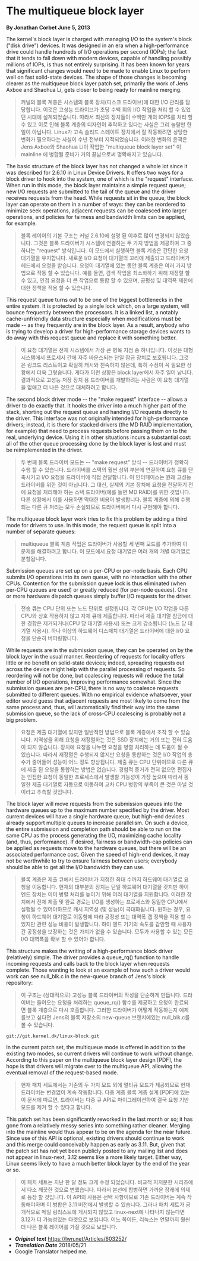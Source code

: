 # The multiqueue block layer

**By Jonathan Corbet June 5, 2013**

The kernel's block layer is charged with managing I/O to the system's block ("disk drive") devices. It was designed in an era when a high-performance drive could handle hundreds of I/O operations per second (IOPs); the fact that it tends to fall down with modern devices, capable of handling possibly millions of IOPs, is thus not entirely surprising. It has been known for years that significant changes would need to be made to enable Linux to perform well on fast solid-state devices. The shape of those changes is becoming clearer as the multiqueue block layer patch set, primarily the work of Jens Axboe and Shaohua Li, gets closer to being ready for mainline merging.
> 커널의 블록 계층은 시스템의 블록 장치(디스크 드라이브)에 대한 I/O 관리를 담당합니다. 이것은 고성능 드라이브가 초당 수백 회의 I/O 작업을 처리 할 수 있었던 시대에 설계되었습니다. 따라서 최신의 장치들이 수백만 개의 IOPS를 처리 할 수 있고 이로 인해 블록 계층의 디자인이 추락하고 있다는 사실은 그리 놀랄만 한 일이 아닙니다. Linux가 고속 솔리드 스테이트 장치에서 잘 작동하려면 상당한 변화가 필요하다는 사실이 수년 전부터 지적되었습니다. 이러한 변화의 윤곽은 Jens Axboe와 Shaohua Li이 작업한 "multiqueue block layer set" 이 mainline 에 병합될 준비가 거의 끝남으로써 명확해지고 있습니다.

The basic structure of the block layer has not changed a whole lot since it was described for 2.6.10 in Linux Device Drivers. It offers two ways for a block driver to hook into the system, one of which is the "request" interface. When run in this mode, the block layer maintains a simple request queue; new I/O requests are submitted to the tail of the queue and the driver receives requests from the head. While requests sit in the queue, the block layer can operate on them in a number of ways: they can be reordered to minimize seek operations, adjacent requests can be coalesced into larger operations, and policies for fairness and bandwidth limits can be applied, for example.
> 블록 레이어의 기본 구조는 커널 2.6.10에 설명 된 이후로 많이 변경되지 않았습니다. 그것은 블록 드라이버가 시스템에 연결하는 두 가지 방법을 제공하며 그 중 하나는 "request" 방식입니다. 이 모드에서 실행하면 블록 계층은 간단한 요청 대기열을 유지합니다. 새로운 I/O 요청이 대기열의 꼬리에 제출되고 드라이버가 헤드에서 요청을 받습니다. 요청이 대기열에 있는 동안 블록 계층은 여러 가지 방법으로 작동 할 수 있습니다. 예를 들면, 검색 작업을 최소화하기 위해 재정렬 할 수 있고, 인접 요청을 더 큰 작업으로 통합 할 수 있으며, 공평성 및 대역폭 제한에 대한 정책을 적용 할 수 있습니다.

This request queue turns out to be one of the biggest bottlenecks in the entire system. It is protected by a single lock which, on a large system, will bounce frequently between the processors. It is a linked list, a notably cache-unfriendly data structure especially when modifications must be made -- as they frequently are in the block layer. As a result, anybody who is trying to develop a driver for high-performance storage devices wants to do away with this request queue and replace it with something better.
> 이 요청 대기열은 전체 시스템에서 가장 큰 병목 지점 중 하나입니다. 이것은 대형 시스템에서 프로세서 간에 자주 바운스되는 단일 잠금 장치로 보호됩니다. 그것은 링크드 리스트이고 확실히 캐시와 친숙하지 않은데, 특히 수정이 꼭 필요한 상황에서 더욱 그렇습니다. 게다가 이런 상황은 block layer에서 자주 일어 납니다. 결과적으로 고성능 저장 장치 용 드라이버를 개발하려는 사람은 이 요청 대기열을 없애고 더 나은 것으로 대체하려고 합니다.

The second block driver mode -- the "make request" interface -- allows a driver to do exactly that. It hooks the driver into a much higher part of the stack, shorting out the request queue and handing I/O requests directly to the driver. This interface was not originally intended for high-performance drivers; instead, it is there for stacked drivers (the MD RAID implementation, for example) that need to process requests before passing them on to the real, underlying device. Using it in other situations incurs a substantial cost: all of the other queue processing done by the block layer is lost and must be reimplemented in the driver.
> 두 번째 블록 드라이버 모드는 -- "make request" 방식 -- 드라이버가 정확히 수행 할 수 있습니다. 드라이버를 스택의 훨씬 상위 부분에 연결하여 요청 큐를 단축시키고 I/O 요청을 드라이버에 직접 전달합니다. 이 인터페이스는 원래 고성능 드라이버를 위한 것이 아닙니다. 그 대신, 실제의 기본 장치에 요청을 전달하기 전에 요청을 처리해야 하는 스택 드라이버(예를 들면 MD RAID)를 위한 것입니다. 다른 상황에서 이를 사용하면 막대한 비용이 발생합니다. 블록 계층에 의해 수행되는 다른 큐 처리는 모두 손실되므로 드라이버에서 다시 구현해야 합니다.

The multiqueue block layer work tries to fix this problem by adding a third mode for drivers to use. In this mode, the request queue is split into a number of separate queues:
> multiqueue 블록 계층 작업은 드라이버가 사용할 세 번째 모드를 추가하여 이 문제를 해결하려고 합니다. 이 모드에서 요청 대기열은 여러 개의 개별 대기열로 분할됩니다.

Submission queues are set up on a per-CPU or per-node basis. Each CPU submits I/O operations into its own queue, with no interaction with the other CPUs. Contention for the submission queue lock is thus eliminated (when per-CPU queues are used) or greatly reduced (for per-node queues). One or more hardware dispatch queues simply buffer I/O requests for the driver.
> 전송 큐는 CPU 단위 또는 노드 단위로 설정됩니다. 각 CPU는 I/O 작업을 다른 CPU와 상호 작용하지 않고 자체 큐에 제출합니다. 따라서 제출 대기열 잠금에 대한 경합은 제거되거나(CPU 당 대기열 사용시) 또는 크게 감소됩니다 (노드 당 대기열 사용시). 하나 이상의 하드웨어 디스패치 대기열은 드라이버에 대한 I/O 요청을 단순히 버퍼링합니다.

While requests are in the submission queue, they can be operated on by the block layer in the usual manner. Reordering of requests for locality offers little or no benefit on solid-state devices; indeed, spreading requests out across the device might help with the parallel processing of requests. So reordering will not be done, but coalescing requests will reduce the total number of I/O operations, improving performance somewhat. Since the submission queues are per-CPU, there is no way to coalesce requests submitted to different queues. With no empirical evidence whatsoever, your editor would guess that adjacent requests are most likely to come from the same process and, thus, will automatically find their way into the same submission queue, so the lack of cross-CPU coalescing is probably not a big problem.
> 요청은 제출 대기열에 있지만 일반적인 방법으로 블록 계층에서 조작 할 수 있습니다. 지역성을 위해 요청을 재정렬하는 것은 SSD 장치에는 거의 또는 전혀 도움이 되지 않습니다. 장치에 요청을 나누면 요청을 병렬 처리하는 데 도움이 될 수 있습니다. 따라서 재정렬은 수행되지 않지만 요청을 통합하는 것은 I/O 작업의 총 수가 줄어들어 성능이 어느 정도 향상됩니다. 제출 큐는 CPU 단위이므로 다른 큐에 제출 된 요청을 통합하는 방법은 없습니다. 경험적 증거가 전혀 없으면 편집자는 인접한 요청이 동일한 프로세스에서 발생할 가능성이 가장 높으며 따라서 동일한 제출 대기열로 자동으로 이동하여 교차 CPU 병합의 부족이 큰 것은 아닐 것이라고 추측할 것입니다.

The block layer will move requests from the submission queues into the hardware queues up to the maximum number specified by the driver. Most current devices will have a single hardware queue, but high-end devices already support multiple queues to increase parallelism. On such a device, the entire submission and completion path should be able to run on the same CPU as the process generating the I/O, maximizing cache locality (and, thus, performance). If desired, fairness or bandwidth-cap policies can be applied as requests move to the hardware queues, but there will be an associated performance cost. Given the speed of high-end devices, it may not be worthwhile to try to ensure fairness between users; everybody should be able to get all the I/O bandwidth they can use.
> 블록 계층은 제출 큐에서 드라이버가 지정한 최대 수까지 하드웨어 대기열로 요청을 이동합니다. 현재의 대부분의 장치는 단일 하드웨어 대기열을 갖지만 하이 엔드 장치는 이미 병렬 처리를 높이기 위해 여러 대기열을 지원합니다. 이러한 장치에서 전체 제출 및 완료 경로는 I/O를 생성하는 프로세스와 동일한 CPU에서 실행될 수 있어야하므로 캐시 지역성 (및 성능)이 극대화됩니다. 원하는 경우, 요청이 하드웨어 대기열로 이동함에 따라 공정성 또는 대역폭 캡 정책을 적용 할 수 있지만 관련 성능 비용이 발생합니다. 하이 엔드 기기의 속도를 감안할 때 사용자 간 공정성을 보장하는 것은 가치가 없을 수 있습니다. 모두가 사용할 수 있는 모든 I/O 대역폭을 확보 할 수 있어야 합니다.

This structure makes the writing of a high-performance block driver (relatively) simple. The driver provides a queue_rq() function to handle incoming requests and calls back to the block layer when requests complete. Those wanting to look at an example of how such a driver would work can see null_blk.c in the new-queue branch of Jens's block repository:
> 이 구조는 (상대적으로) 고성능 블록 드라이버의 작성을 단순하게 만듭니다. 드라이버는 들어오는 요청을 처리하는 queue_rq() 함수를 제공하고 요청이 완료되면 블록 계층으로 다시 호출합니다. 그러한 드라이버가 어떻게 작동하는지 예제를보고 싶다면 Jens의 블록 저장소의 new-queue 브랜치에있는 null_blk.c를 볼 수 있습니다.

    git://git.kernel.dk/linux-block.git

In the current patch set, the multiqueue mode is offered in addition to the existing two modes, so current drivers will continue to work without change. According to this paper on the multiqueue block layer design [PDF], the hope is that drivers will migrate over to the multiqueue API, allowing the eventual removal of the request-based mode.
> 현재 패치 세트에서는 기존의 두 가지 모드 외에 멀티큐 모드가 제공되므로 현재 드라이버는 변경없이 계속 작동합니다. 다중 계층 블록 계층 설계 [PDF]에 있는 이 문서에 따르면, 드라이버는 다중 큐 API로 마이그레이션하여 결국 요청 기반 모드를 제거 할 수 있다고 합니다.

This patch set has been significantly reworked in the last month or so; it has gone from a relatively messy series into something rather cleaner. Merging into the mainline would thus appear to be on the agenda for the near future. Since use of this API is optional, existing drivers should continue to work and this merge could conceivably happen as early as 3.11. But, given that the patch set has not yet been publicly posted to any mailing list and does not appear in linux-next, 3.12 seems like a more likely target. Either way, Linux seems likely to have a much better block layer by the end of the year or so.
> 이 패치 세트는 지난 한 달 정도 크게 수정 되었습니다. 비교적 지저분한 시리즈에서 다소 깨끗한 것으로 변했습니다. 따라서 본선에 합병하면 가까운 장래에 의제로 등장 할 것입니다. 이 API의 사용은 선택 사항이므로 기존 드라이버는 계속 작동해야하며 이 병합은 3.11 버전에서 발생할 수 있습니다. 그러나 패치 세트가 공개적으로 메일 링리스트에 게시되지 않았고 linux-next에 나타나지 않는다면 3.12가 더 가능성있는 타겟으로 보입니다. 어느 쪽이든, 리눅스는 연말까지 훨씬 더 나은 블록 레이어를 가질 것으로 보입니다.


* ***Original text***  <https://lwn.net/Articles/603252/>
* ***Translation Date*** 2018/05/21
* Google Translator helped me.
